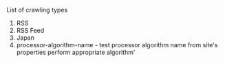 List of crawling types
1. RSS 
2. RSS Feed
3. Japan
4. processor-algorithm-name - test processor algorithm name from site's properties perform appropriate algorithm'
